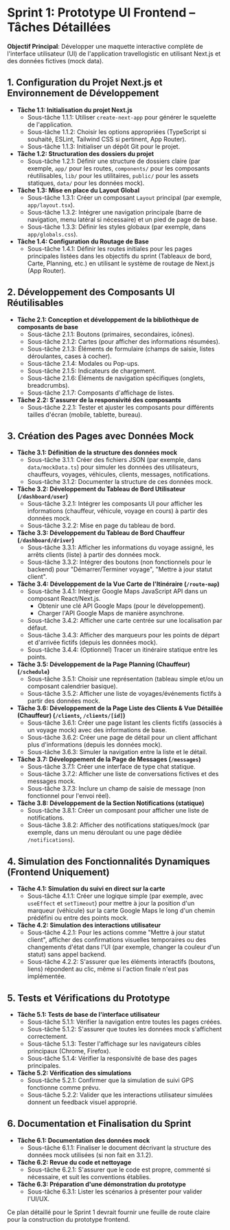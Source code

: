 # Sprint 1: Prototype UI Frontend – Tâches Détaillées

**Objectif Principal**: Développer une maquette interactive complète de l'interface utilisateur (UI) de l'application travellogistic en utilisant Next.js et des données fictives (mock data).

## 1. Configuration du Projet Next.js et Environnement de Développement

*   **Tâche 1.1: Initialisation du projet Next.js**
    *   Sous-tâche 1.1.1: Utiliser `create-next-app` pour générer le squelette de l'application.
    *   Sous-tâche 1.1.2: Choisir les options appropriées (TypeScript si souhaité, ESLint, Tailwind CSS si pertinent, App Router).
    *   Sous-tâche 1.1.3: Initialiser un dépôt Git pour le projet.
*   **Tâche 1.2: Structuration des dossiers du projet**
    *   Sous-tâche 1.2.1: Définir une structure de dossiers claire (par exemple, `app/` pour les routes, `components/` pour les composants réutilisables, `lib/` pour les utilitaires, `public/` pour les assets statiques, `data/` pour les données mock).
*   **Tâche 1.3: Mise en place du Layout Global**
    *   Sous-tâche 1.3.1: Créer un composant `Layout` principal (par exemple, `app/layout.tsx`).
    *   Sous-tâche 1.3.2: Intégrer une navigation principale (barre de navigation, menu latéral si nécessaire) et un pied de page de base.
    *   Sous-tâche 1.3.3: Définir les styles globaux (par exemple, dans `app/globals.css`).
*   **Tâche 1.4: Configuration du Routage de Base**
    *   Sous-tâche 1.4.1: Définir les routes initiales pour les pages principales listées dans les objectifs du sprint (Tableaux de bord, Carte, Planning, etc.) en utilisant le système de routage de Next.js (App Router).

## 2. Développement des Composants UI Réutilisables

*   **Tâche 2.1: Conception et développement de la bibliothèque de composants de base**
    *   Sous-tâche 2.1.1: Boutons (primaires, secondaires, icônes).
    *   Sous-tâche 2.1.2: Cartes (pour afficher des informations résumées).
    *   Sous-tâche 2.1.3: Éléments de formulaire (champs de saisie, listes déroulantes, cases à cocher).
    *   Sous-tâche 2.1.4: Modales ou Pop-ups.
    *   Sous-tâche 2.1.5: Indicateurs de chargement.
    *   Sous-tâche 2.1.6: Éléments de navigation spécifiques (onglets, breadcrumbs).
    *   Sous-tâche 2.1.7: Composants d'affichage de listes.
*   **Tâche 2.2: S'assurer de la responsivité des composants**
    *   Sous-tâche 2.2.1: Tester et ajuster les composants pour différents tailles d'écran (mobile, tablette, bureau).

## 3. Création des Pages avec Données Mock

*   **Tâche 3.1: Définition de la structure des données mock**
    *   Sous-tâche 3.1.1: Créer des fichiers JSON (par exemple, dans `data/mockData.ts`) pour simuler les données des utilisateurs, chauffeurs, voyages, véhicules, clients, messages, notifications.
    *   Sous-tâche 3.1.2: Documenter la structure de ces données mock.
*   **Tâche 3.2: Développement du Tableau de Bord Utilisateur (`/dashboard/user`)**
    *   Sous-tâche 3.2.1: Intégrer les composants UI pour afficher les informations (chauffeur, véhicule, voyage en cours) à partir des données mock.
    *   Sous-tâche 3.2.2: Mise en page du tableau de bord.
*   **Tâche 3.3: Développement du Tableau de Bord Chauffeur (`/dashboard/driver`)**
    *   Sous-tâche 3.3.1: Afficher les informations du voyage assigné, les arrêts clients (liste) à partir des données mock.
    *   Sous-tâche 3.3.2: Intégrer des boutons (non fonctionnels pour le backend) pour "Démarrer/Terminer voyage", "Mettre à jour statut client".
*   **Tâche 3.4: Développement de la Vue Carte de l'Itinéraire (`/route-map`)**
    *   Sous-tâche 3.4.1: Intégrer Google Maps JavaScript API dans un composant React/Next.js.
        *   Obtenir une clé API Google Maps (pour le développement).
        *   Charger l'API Google Maps de manière asynchrone.
    *   Sous-tâche 3.4.2: Afficher une carte centrée sur une localisation par défaut.
    *   Sous-tâche 3.4.3: Afficher des marqueurs pour les points de départ et d'arrivée fictifs (depuis les données mock).
    *   Sous-tâche 3.4.4: (Optionnel) Tracer un itinéraire statique entre les points.
*   **Tâche 3.5: Développement de la Page Planning (Chauffeur) (`/schedule`)**
    *   Sous-tâche 3.5.1: Choisir une représentation (tableau simple et/ou un composant calendrier basique).
    *   Sous-tâche 3.5.2: Afficher une liste de voyages/événements fictifs à partir des données mock.
*   **Tâche 3.6: Développement de la Page Liste des Clients & Vue Détaillée (Chauffeur) (`/clients`, `/clients/[id]`)**
    *   Sous-tâche 3.6.1: Créer une page listant les clients fictifs (associés à un voyage mock) avec des informations de base.
    *   Sous-tâche 3.6.2: Créer une page de détail pour un client affichant plus d'informations (depuis les données mock).
    *   Sous-tâche 3.6.3: Simuler la navigation entre la liste et le détail.
*   **Tâche 3.7: Développement de la Page de Messages (`/messages`)**
    *   Sous-tâche 3.7.1: Créer une interface de type chat statique.
    *   Sous-tâche 3.7.2: Afficher une liste de conversations fictives et des messages mock.
    *   Sous-tâche 3.7.3: Inclure un champ de saisie de message (non fonctionnel pour l'envoi réel).
*   **Tâche 3.8: Développement de la Section Notifications (statique)**
    *   Sous-tâche 3.8.1: Créer un composant pour afficher une liste de notifications.
    *   Sous-tâche 3.8.2: Afficher des notifications statiques/mock (par exemple, dans un menu déroulant ou une page dédiée `/notifications`).

## 4. Simulation des Fonctionnalités Dynamiques (Frontend Uniquement)

*   **Tâche 4.1: Simulation du suivi en direct sur la carte**
    *   Sous-tâche 4.1.1: Créer une logique simple (par exemple, avec `useEffect` et `setTimeout`) pour mettre à jour la position d'un marqueur (véhicule) sur la carte Google Maps le long d'un chemin prédéfini ou entre des points mock.
*   **Tâche 4.2: Simulation des interactions utilisateur**
    *   Sous-tâche 4.2.1: Pour les actions comme "Mettre à jour statut client", afficher des confirmations visuelles temporaires ou des changements d'état dans l'UI (par exemple, changer la couleur d'un statut) sans appel backend.
    *   Sous-tâche 4.2.2: S'assurer que les éléments interactifs (boutons, liens) répondent au clic, même si l'action finale n'est pas implémentée.

## 5. Tests et Vérifications du Prototype

*   **Tâche 5.1: Tests de base de l'interface utilisateur**
    *   Sous-tâche 5.1.1: Vérifier la navigation entre toutes les pages créées.
    *   Sous-tâche 5.1.2: S'assurer que toutes les données mock s'affichent correctement.
    *   Sous-tâche 5.1.3: Tester l'affichage sur les navigateurs cibles principaux (Chrome, Firefox).
    *   Sous-tâche 5.1.4: Vérifier la responsivité de base des pages principales.
*   **Tâche 5.2: Vérification des simulations**
    *   Sous-tâche 5.2.1: Confirmer que la simulation de suivi GPS fonctionne comme prévu.
    *   Sous-tâche 5.2.2: Valider que les interactions utilisateur simulées donnent un feedback visuel approprié.

## 6. Documentation et Finalisation du Sprint

*   **Tâche 6.1: Documentation des données mock**
    *   Sous-tâche 6.1.1: Finaliser le document décrivant la structure des données mock utilisées (si non fait en 3.1.2).
*   **Tâche 6.2: Revue du code et nettoyage**
    *   Sous-tâche 6.2.1: S'assurer que le code est propre, commenté si nécessaire, et suit les conventions établies.
*   **Tâche 6.3: Préparation d'une démonstration du prototype**
    *   Sous-tâche 6.3.1: Lister les scénarios à présenter pour valider l'UI/UX.

Ce plan détaillé pour le Sprint 1 devrait fournir une feuille de route claire pour la construction du prototype frontend.
